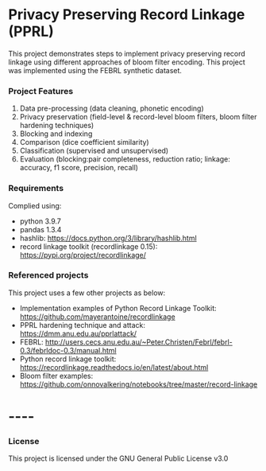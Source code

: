 # Privacy Preserving Record Linkage (PPRL)

This project demonstrates steps to implement privacy preserving record linkage using different approaches of bloom filter encoding. This project was implemented using the FEBRL synthetic dataset.

### Project Features
1. Data pre-processing (data cleaning, phonetic encoding)
2. Privacy preservation (field-level & record-level bloom filters, bloom filter hardening techniques)
3. Blocking and indexing
4. Comparison (dice coefficient similarity)
5. Classification (supervised and unsupervised)
6. Evaluation (blocking:pair completeness, reduction ratio; linkage: accuracy, f1 score, precision, recall)

### Requirements
Complied using:
* python 3.9.7
* pandas 1.3.4
* hashlib: https://docs.python.org/3/library/hashlib.html
* record linkage toolkit (recordlinkage 0.15): https://pypi.org/project/recordlinkage/ 

### Referenced projects
This project uses a few other projects as below:
* Implementation examples of Python Record Linkage Toolkit: https://github.com/mayerantoine/recordlinkage 
* PPRL hardening technique and attack: https://dmm.anu.edu.au/pprlattack/
* FEBRL: http://users.cecs.anu.edu.au/~Peter.Christen/Febrl/febrl-0.3/febrldoc-0.3/manual.html 
* Python record linkage toolkit: https://recordlinkage.readthedocs.io/en/latest/about.html 
* Bloom filter examples: https://github.com/onnovalkering/notebooks/tree/master/record-linkage

# ----
### License
This project is licensed under the GNU General Public License v3.0

